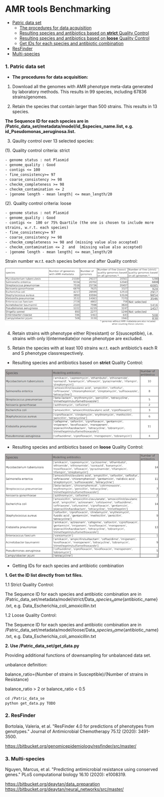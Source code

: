 # AMR tools Benchmarking

- [Patric data set](#data)
    - [The procedures for data acquisition](#pro)
    - [Resulting species and antibiotics based on **strict** Quality Control](#strict)
    - [Resulting species and antibiotics based on **loose** Quality Control](#loose)
    - [Get IDs for each species and antibiotic combination](#u)
- [ResFinder](#p)
- [Multi-species](#m)

### <a name="data"></a>1. Patric data set
- <a name="pro"></a>**The procedures for data acquisition:**

1. Download all the genomes with AMR phenotype meta-data generated by laboratory methods. This results in 99 species, including 67836 strains/genomes.

2. Retain the species that contain larger than 500 strains. This results in 13 species.

**The Sequence ID for each species are in /Patric_data_set/metadata/model/id_$species_name.list, e.g. id_Pseudomonas_aeruginosa.list.**

3. Qaulity control over 13 selected species: 

(1). Quality control criteria: strict

    - genome status : not Plasmid
    - genome_quality : Good
    - contigs <= 100
    - fine_consistency>= 97
    - coarse_consistency >= 98
    - checkm_completeness >= 98
    - checkm_contamination <= 2
    - |genome length - mean length| <= mean_length/20


(2). Quality control criteria: loose

    - genome status : not Plasmid
    - genome_quality : Good
    - contigs <=  100 or 75% Quartile (the one is chosen to include more strains, w.r.t. each species)
    - fine_consistency>= 97
    - coarse_consistency >= 98
    - checkm_completeness >= 98 and (missing value also accepted)
    - checkm_contamination <= 2  and  (missing value also accepted)
    - |genome length - mean length| <= mean_length/20
   

Strain number w.r.t. each species before and after Quality control:

![plot](./Patric_data_set/strain_n.png) 

4. Retain strains with phenotype either R(resistant) or S(susceptible), i.e. strains with only I(intermediate)or none phenotype are excluded.

5. Retain the species with at least 100 strains w.r.t.  each antibiotic’s each R and S phenotype classrespectively. 


- <a name="strict"></a>Resulting species and antibiotics based on **strict** Quality Control:

![plot](./Patric_data_set/species_strict.png) 



    
- <a name="loose"></a>Resulting species and antibiotics based on **loose** Quality Control:

![plot](./Patric_data_set/species_loose.png)



-  <a name="u"></a> Getting IDs for each species and antibiotic combination

**1. Get the ID list directly from txt files.**

1.1 Strict Quality Control: 

The Sequence ID for each species and antibiotic combination are in /Patric_data_set/metadata/model/strict/Data_${species_name}${antibiotic_name}.txt, e.g. Data_Escherichia_coli_amoxicillin.txt

1.2 Loose Quality Control: 

The Sequence ID for each species and antibiotic combination are in /Patric_data_set/metadata/model/loose/Data_${species_name}${antibiotic_name}.txt, e.g. Data_Escherichia_coli_amoxicillin.txt

**2. Use /Patric_data_set/get_data.py**

Providing additional functions of downsampling for unbalanced data set.

unbalance definition:

balance_ratio=(Number of strains in Susceptible)/(Number of strains in Resistance)

balance_ratio > 2 or balance_ratio < 0.5
```
cd /Patric_data_se
python get_data.py TODO
````

### <a name="p"></a>2. ResFinder

Bortolaia, Valeria, et al. "ResFinder 4.0 for predictions of phenotypes from genotypes." Journal of Antimicrobial Chemotherapy 75.12 (2020): 3491-3500.

https://bitbucket.org/genomicepidemiology/resfinder/src/master/



### <a name="m"></a>3. Multi-species
Nguyen, Marcus, et al. "Predicting antimicrobial resistance using conserved genes." PLoS computational biology 16.10 (2020): e1008319.

https://bitbucket.org/deaytan/data_preparation
https://bitbucket.org/deaytan/neural_networks/src/master/




